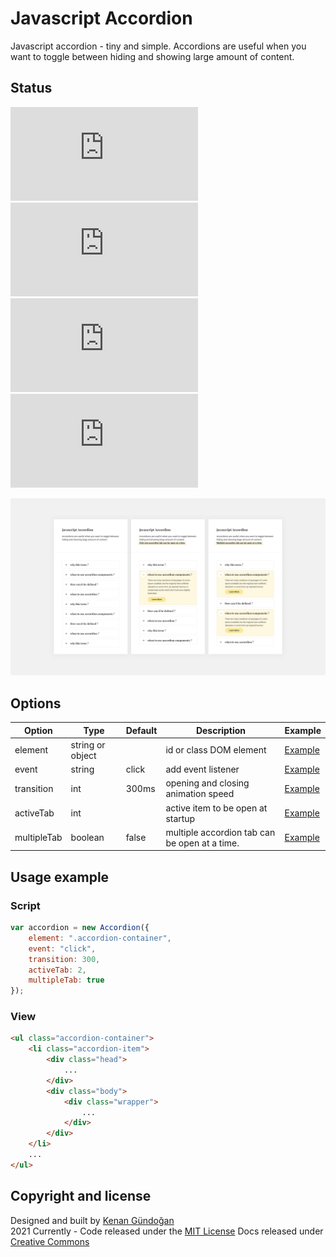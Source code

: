 # Javascript Accordion
Javascript accordion - tiny and simple.
Accordions are useful when you want to toggle between hiding and showing large amount of content.

## Status
[![JS gzip size](https://img.badgesize.io/kenangundogan/javascript-accordion/main/dist/script/script.js?compression=gzip&label=JS%20gzip%20size)](https://github.com/kenangundogan/javascript-accordion/blob/main/dist/script/script.js)
[![JS Brotli size](https://img.badgesize.io/kenangundogan/javascript-accordion/main/dist/script/script.js?compression=brotli&label=JS%20Brotli%20size)](https://github.com/kenangundogan/javascript-accordion/blob/main/dist/style/script.js)
[![CSS gzip size](https://img.badgesize.io/kenangundogan/javascript-accordion/main/dist/style/style.css?compression=gzip&label=CSS%20gzip%20size)](https://github.com/kenangundogan/javascript-accordion/blob/main/dist/style/style.css)
[![CSS Brotli size](https://img.badgesize.io/kenangundogan/javascript-accordion/main/dist/script/style.css?compression=brotli&label=CSS%20Brotli%20size)](https://github.com/kenangundogan/javascript-accordion/blob/main/dist/style/style.css)

![Javascript Accordion](https://raw.githubusercontent.com/kenangundogan/javascript-accodion/main/asset/javascript-accordion-cover.png)

## Options
Option | Type | Default | Description | Example
------ | ---- | ------- | ----------- | -----------
element | string or object |  | id or class DOM element | [Example](https://kenangundogan.github.io/javascript-accordion/javascript-accordion)
event | string | click | add event listener | [Example](https://kenangundogan.github.io/javascript-accordion/javascript-accordion)
transition | int | 300ms | opening and closing animation speed | [Example](https://kenangundogan.github.io/javascript-accordion/javascript-accordion)
activeTab | int |  | active item to be open at startup | [Example](https://kenangundogan.github.io/javascript-accordion/javascript-accordion-active-tab)
multipleTab | boolean | false | multiple accordion tab can be open at a time. | [Example](https://kenangundogan.github.io/javascript-accordion/javascript-accordion-multiple-tab)

## Usage example
### Script
```javascript
var accordion = new Accordion({
    element: ".accordion-container",
    event: "click",
    transition: 300,
    activeTab: 2,
    multipleTab: true
});
```

### View
```html
<ul class="accordion-container">
    <li class="accordion-item">
        <div class="head">
            ...
        </div>
        <div class="body">
            <div class="wrapper">
                ...
            </div>
        </div>
    </li>
    ...
</ul>
```

## Copyright and license
Designed and built by [Kenan Gündoğan](https://www.linkedin.com/in/kenangundogan/)
<br>
2021 Currently - Code released under the [MIT License](https://github.com/kenangundogan/javascript-accordion/blob/master/LICENSE)
Docs released under [Creative Commons](https://creativecommons.org/licenses/by/3.0/)

